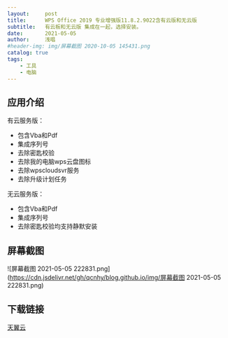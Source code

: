 ```yaml
---
layout:     post
title:      WPS Office 2019 专业增强版11.8.2.9022含有云版和无云版
subtitle:   有云板和无云版 集成在一起，选择安装。
date:       2021-05-05
author:     浅唱
#header-img: img/屏幕截图 2020-10-05 145431.png
catalog: true
tags:
    - 工具
    - 电脑
---
```



## 应用介绍
有云服务版：  
+ 包含Vba和Pdf
+ 集成序列号
+ 去除密匙校验
+ 去除我的电脑wps云盘图标
+ 去除wpscloudsvr服务
+ 去除升级计划任务

无云服务版：
+ 包含Vba和Pdf
+ 集成序列号
+ 去除密匙校验均支持静默安装

## 屏幕截图
![屏幕截图 2021-05-05 222831.png](https://cdn.jsdelivr.net/gh/qcnhy/blog.github.io/img/屏幕截图 2021-05-05 222831.png)

## 下载链接
[天翼云](https://cloud.189.cn/t/im6BveNRjQR3)  

